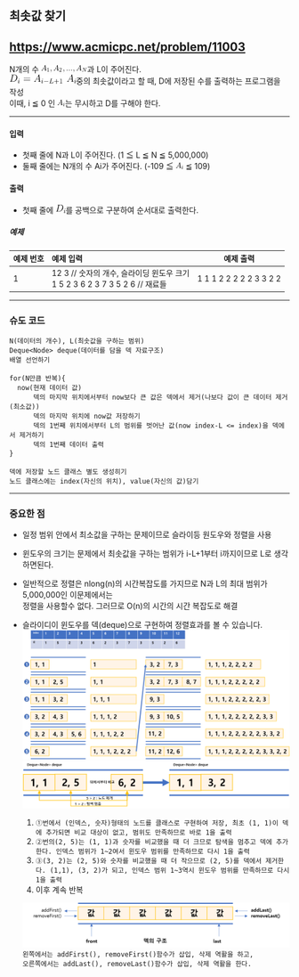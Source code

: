 ## 최솟값 찾기
https://www.acmicpc.net/problem/11003
-----
N개의 수 ![img_6.png](img_6.png)과 L이 주어진다.  
![img_24.png](img_24.png)중의 최솟값이라고 할 때, D에 저장된 수를 출력하는 프로그램을 작성  
이때, i ≦ 0 인 ![img_10.png](img_10.png)는 무시하고 D를 구해야 한다.

-----
#### 입력
- 첫째 줄에 N과 L이 주어진다. (1 ≦ L ≦ N ≦ 5,000,000)
- 둘째 줄에는 N개의 수 Ai가 주어진다. (-109 ≦ ![img_10.png](img_10.png) ≦ 109)
#### 출력
- 첫째 줄에 ![img_25.png](img_25.png)를 공백으로 구분하여 순서대로 출력한다.

##### 예제
| 예제 번호 | 예제 입력                                                           | 예제 출력                   |
|:------|:----------------------------------------------------------------|-------------------------|
| 1     | 12 3 // 숫자의 개수, 슬라이딩 윈도우 크기 <br> 1 5 2 3 6 2 3 7 3 5 2 6 // 재료들 | 1 1 1 2 2 2 2 2 3 3 2 2 |


-----
### 슈도 코드
  ```
N(데이터의 개수), L(최솟값을 구하는 범위)
Deque<Node> deque(데이터를 담을 덱 자료구조)
배열 선언하기

for(N만큼 반복){
    now(현재 데이터 값)
        덱의 마지막 위치에서부터 now보다 큰 값은 덱에서 제거(나보다 값이 큰 데이터 제거(최소값))
        덱의 마지막 위치에 now값 저장하기
        덱의 1번째 위치에서부터 L의 범위를 벗어난 값(now index-L <= index)을 덱에서 제거하기
        덱의 1번째 데이터 출력
}

덱에 저장할 노드 클래스 별도 생성히기
노드 클래스에는 index(자신의 위치), value(자신의 값)담기

  ```
-----
### 중요한 점
- 일정 범위 안에서 최소값을 구하는 문제이므로 슬라이등 원도우와 정렬을 사용
- 윈도우의 크기는 문제에서 최솟값을 구하는 범위가 i-L+1부터 i까지이므로 L로 생각하면된다.
- 일반적으로 정렬은 nlong(n)의 시간복잡도를 가지므로 N과 L의 최대 범위가 5,000,000인 이문제에서는  
정렬을 사용할수 없다. 그러므로 O(n)의 시간의 시간 복잡도로 해결
- 슬라이디이 윈도우를 덱(deque)으로 구현하여 정렬효과를 볼 수 있습니다.
![img_27.png](img_27.png)
![img_28.png](img_28.png)
  1. `①번에서 (인덱스, 숫자)형태의 노드를 클래스로 구현하여 저장, 최초 (1, 1)이 덱에 추가되면 비교 대상이 없고, 범위도 만족하므로 바로 1을 출력 `  
  2. `②번의(2, 5)는 (1, 1)과 숫자를 비교했을 때 더 크므로 탐색을 멈추고 덱에 추가한다. 인덱스 범위가 1~2여서 윈도우 범위를 만족하므로 다시 1을 출력`  
  3. `③(3, 2)는 (2, 5)와 숫자를 비교했을 때 더 작으므로 (2, 5)를 덱에서 제거한다. (1,1), (3, 2)가 되고, 인덱스 범위 1~3역시 윈도우 범위를 만족하므로 다시 1을 출력`
  4. 이후 계속 반복

  
   ![img_26.png](img_26.png)  
   `왼쪽에서는 addFirst(), removeFirst()함수가 삽입, 삭제 역활을 하고,`  
   `오른쪽에서는 addLast(), removeLast()함수가 삽입, 삭제 역활을 한다. `